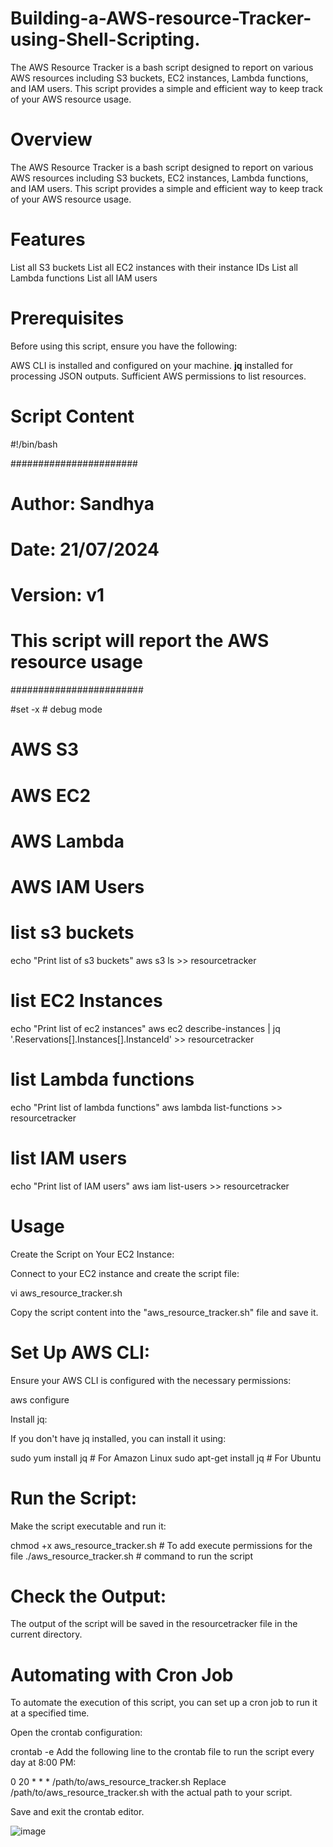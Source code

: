 # Building-a-AWS-resource-Tracker-using-Shell-Scripting.
The AWS Resource Tracker is a bash script designed to report on various AWS resources including S3 buckets, EC2 instances, Lambda functions, and IAM users. This script provides a simple and efficient way to keep track of your AWS resource usage.

# Overview
The AWS Resource Tracker is a bash script designed to report on various AWS resources including S3 buckets, EC2 instances, Lambda functions, and IAM users. This script provides a simple and efficient way to keep track of your AWS resource usage.

# Features
List all S3 buckets
List all EC2 instances with their instance IDs
List all Lambda functions
List all IAM users

# Prerequisites
Before using this script, ensure you have the following:

AWS CLI is installed and configured on your machine.
**jq** installed for processing JSON outputs.
Sufficient AWS permissions to list resources.

# Script Content
#!/bin/bash

#######################
# Author: Sandhya
# Date: 21/07/2024
# Version: v1
# This script will report the AWS resource usage
########################

#set -x # debug mode

# AWS S3
# AWS EC2
# AWS Lambda
# AWS IAM Users

# list s3 buckets
echo "Print list of s3 buckets"
aws s3 ls >> resourcetracker

# list EC2 Instances
echo "Print list of ec2 instances"
aws ec2 describe-instances | jq '.Reservations[].Instances[].InstanceId' >> resourcetracker

# list Lambda functions
echo "Print list of lambda functions"
aws lambda list-functions >> resourcetracker

# list IAM users
echo "Print list of IAM users"
aws iam list-users >> resourcetracker

# Usage
Create the Script on Your EC2 Instance:

Connect to your EC2 instance and create the script file:

vi aws_resource_tracker.sh

Copy the script content into the "aws_resource_tracker.sh" file and save it.

# Set Up AWS CLI:

Ensure your AWS CLI is configured with the necessary permissions:

aws configure

Install jq:

If you don't have jq installed, you can install it using:

sudo yum install jq  # For Amazon Linux
sudo apt-get install jq  # For Ubuntu

# Run the Script:

Make the script executable and run it:

chmod +x aws_resource_tracker.sh # To add execute permissions for the file
./aws_resource_tracker.sh # command to run the script

# Check the Output:

The output of the script will be saved in the resourcetracker file in the current directory.

# Automating with Cron Job
To automate the execution of this script, you can set up a cron job to run it at a specified time.

Open the crontab configuration:

crontab -e
Add the following line to the crontab file to run the script every day at 8:00 PM:

0 20 * * * /path/to/aws_resource_tracker.sh
Replace /path/to/aws_resource_tracker.sh with the actual path to your script.

Save and exit the crontab editor.

![image](https://github.com/user-attachments/assets/0874dc45-c201-4f71-9129-e7b08cf999e0)

